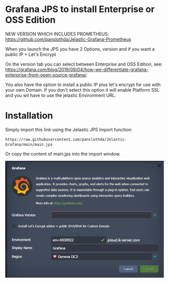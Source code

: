 # Grafana JPS to install Enterprise or OSS Edition

NEW VERSION WHICH INCLUDES PROMETHEUS: https://github.com/panslothda/Jelastic-Grafana-Prometheus

When you launch the JPS you have 2 Options, version and if you want a public IP + Let's Encrypt

On the version tab you can select between Enterprise and OSS Edition, see:
https://grafana.com/blog/2019/09/04/how-we-differentiate-grafana-enterprise-from-open-source-grafana/

You also have the option to install a public IP plus let's encrypt for use with your own Domain.
If you don't select this option it will enable Platform SSL and you wil have to use the jelastic Environment URL.

# Installation
Simply import this link using the Jelastic JPS Import function:
```
https://raw.githubusercontent.com/panslothda/Jelastic-Grafana/main/main.jps
```

Or copy the content of main.jps into the import window.


![Interface](images/interface.png?raw=true)
